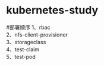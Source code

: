    # kubernetes-study
#部署顺序
1、rbac  
2、nfs-client-provisioner  
3、storageclass  
4、test-claim  
5、test-pod  
